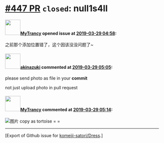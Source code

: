 # [\#447 PR](https://github.com/komeiji-satori/Dress/pull/447) `closed`: null1s4ll

#### <img src="https://avatars.githubusercontent.com/u/25986778?u=5c1127ef4c31c3eef3514ea4e3510db31c45b0f3&v=4" width="50">[MyTrancy](https://github.com/MyTrancy) opened issue at [2019-03-29 04:58](https://github.com/komeiji-satori/Dress/pull/447):

之前那个添加位置错了，这个因该没没问题了~

#### <img src="https://avatars.githubusercontent.com/u/43605695?u=28744b8d5b4760b4dd456ee25b64ba798d97eef2&v=4" width="50">[akinazuki](https://github.com/akinazuki) commented at [2019-03-29 05:05](https://github.com/komeiji-satori/Dress/pull/447#issuecomment-477868953):

please send photo as file in your **commit** 

not just upload photo in pull request

#### <img src="https://avatars.githubusercontent.com/u/25986778?u=5c1127ef4c31c3eef3514ea4e3510db31c45b0f3&v=4" width="50">[MyTrancy](https://github.com/MyTrancy) commented at [2019-03-29 05:14](https://github.com/komeiji-satori/Dress/pull/447#issuecomment-477870335):

![图片](https://user-images.githubusercontent.com/25986778/55210860-66e38d80-5224-11e9-90e2-5726a4db2db3.png)
copy as tortoise = =


-------------------------------------------------------------------------------



[Export of Github issue for [komeiji-satori/Dress](https://github.com/komeiji-satori/Dress).]
